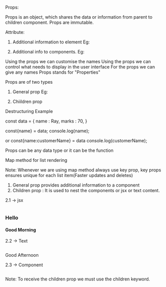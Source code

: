 Props:

Props is an object, which shares the data or information from parent to children component.
Props are immutable.


Attribute:
1. Additional information to element
Eg: <img src = "" alt = "" width = "" height = "">


2. Additional info to components.
Eg: <CustomImage source = "" alternateText = "">

Using the props we can customise the names
Using the props we can control what needs to display in the user interface
For the props we can give any names
Props stands for "Properties"

Props are of two types
1. General prop
Eg: <CustomImage source = "" alternateText = "">

2. Chiildren prop


Destructuring Example

const data = {
    name : Ray,
    marks : 70,
}

const{name} = data;
console.log(name);

or
const{name:customerName} = data
console.log(customerName);


<CustomButton text="login" bgColor="green">
<CustomButton text="sign-up" bgColor="red">


Props can be any data type or it can be the function

Map method for list rendering

Note: Whenever we are using map method always use key prop, key props ensures unique for each list item(Faster updates and deletes)


1. General prop provides additional information to a component <image source={} alternateText={} >
2. Children prop : It is used to nest the components or jsx or text content.

2.1 -> jsx

<Image>

<h3>Hello</h3>
<h4>Good Morning</h4>

</Image>

2.2 -> Text

<Image>

Good Afternoon

</Image>

2.3 -> Component

<Image>

<heading/>

</Image>


Note: To receive the children prop we must use the children keyword.
